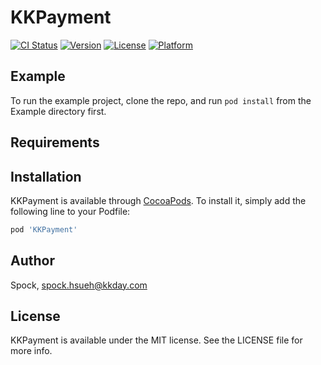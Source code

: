 # KKPayment

[![CI Status](https://img.shields.io/travis/Spock/KKPayment.svg?style=flat)](https://travis-ci.org/Spock/KKPayment)
[![Version](https://img.shields.io/cocoapods/v/KKPayment.svg?style=flat)](https://cocoapods.org/pods/KKPayment)
[![License](https://img.shields.io/cocoapods/l/KKPayment.svg?style=flat)](https://cocoapods.org/pods/KKPayment)
[![Platform](https://img.shields.io/cocoapods/p/KKPayment.svg?style=flat)](https://cocoapods.org/pods/KKPayment)

## Example

To run the example project, clone the repo, and run `pod install` from the Example directory first.

## Requirements

## Installation

KKPayment is available through [CocoaPods](https://cocoapods.org). To install
it, simply add the following line to your Podfile:

```ruby
pod 'KKPayment'
```

## Author

Spock, spock.hsueh@kkday.com

## License

KKPayment is available under the MIT license. See the LICENSE file for more info.
